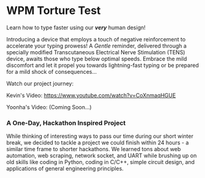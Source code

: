 # WPM Torture Test
Learn how to type faster using our _**very**_ human design!

Introducing a device that employs a touch of negative reinforcement to accelerate your typing prowess! A _Gentle_ reminder, delivered through a specially modified Transcutaneous Electrical Nerve Stimulation (TENS) device, awaits those who type below optimal speeds. Embrace the mild discomfort and let it propel you towards lightning-fast typing or be prepared for a mild shock of consequences...

Watch our project journey:

Kevin's Video: https://www.youtube.com/watch?v=CoXnmaqHGUE

Yoonha's Video: (Coming Soon...)

### A One-Day, Hackathon Inspired Project
While thinking of interesting ways to pass our time during our short winter break, we decided to tackle a project we could finish within 24 hours - a similar time frame to shorter hackathons. We learned tons about web automation, web scraping, network socket, and UART while brushing up on old skills like coding in Python, coding in C/C++, simple circuit design, and applications of general engineering principles.
